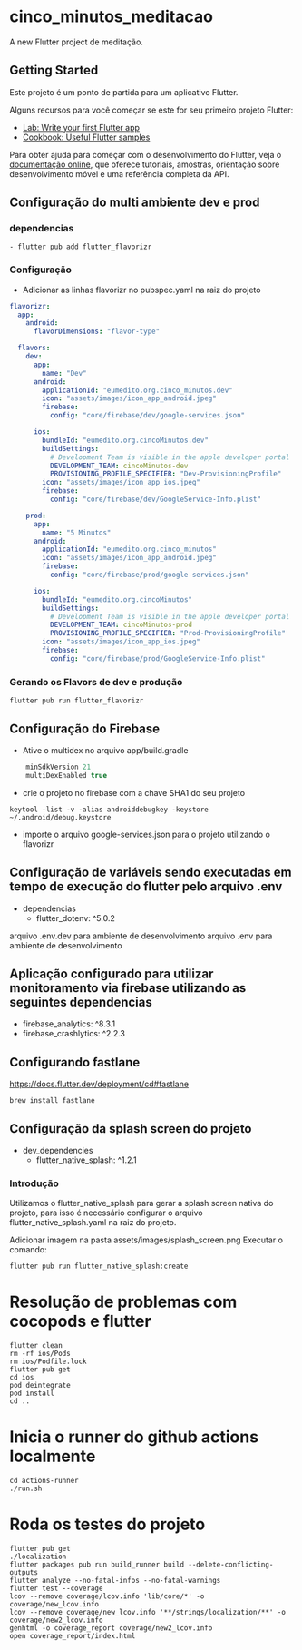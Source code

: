 # cinco_minutos_meditacao

A new Flutter project de meditação.

## Getting Started

Este projeto é um ponto de partida para um aplicativo Flutter.

Alguns recursos para você começar se este for seu primeiro projeto Flutter:

- [Lab: Write your first Flutter app](https://docs.flutter.dev/get-started/codelab)
- [Cookbook: Useful Flutter samples](https://docs.flutter.dev/cookbook)

Para obter ajuda para começar com o desenvolvimento do Flutter, veja o
[documentação online](https://docs.flutter.dev/), que oferece tutoriais,
amostras, orientação sobre desenvolvimento móvel e uma referência completa da API.

## Configuração do multi ambiente dev e prod

### dependencias

    - flutter pub add flutter_flavorizr

### Configuração

- Adicionar as linhas flavorizr no pubspec.yaml na raiz do projeto

```yaml
flavorizr:
  app:
    android:
      flavorDimensions: "flavor-type"

  flavors:
    dev:
      app:
        name: "Dev"
      android:
        applicationId: "eumedito.org.cinco_minutos.dev"
        icon: "assets/images/icon_app_android.jpeg"
        firebase:
          config: "core/firebase/dev/google-services.json"

      ios:
        bundleId: "eumedito.org.cincoMinutos.dev"
        buildSettings:
          # Development Team is visible in the apple developer portal
          DEVELOPMENT_TEAM: cincoMinutos-dev
          PROVISIONING_PROFILE_SPECIFIER: "Dev-ProvisioningProfile"
        icon: "assets/images/icon_app_ios.jpeg"
        firebase:
          config: "core/firebase/dev/GoogleService-Info.plist"

    prod:
      app:
        name: "5 Minutos"
      android:
        applicationId: "eumedito.org.cinco_minutos"
        icon: "assets/images/icon_app_android.jpeg"
        firebase:
          config: "core/firebase/prod/google-services.json"

      ios:
        bundleId: "eumedito.org.cincoMinutos"
        buildSettings:
          # Development Team is visible in the apple developer portal
          DEVELOPMENT_TEAM: cincoMinutos-prod
          PROVISIONING_PROFILE_SPECIFIER: "Prod-ProvisioningProfile"
        icon: "assets/images/icon_app_ios.jpeg"
        firebase:
          config: "core/firebase/prod/GoogleService-Info.plist"
```

### Gerando os Flavors de dev e produção

```shell
flutter pub run flutter_flavorizr
```

## Configuração do Firebase

- Ative o multidex no arquivo app/build.gradle

```gradle
    minSdkVersion 21
    multiDexEnabled true
```

- crie o projeto no firebase com a chave SHA1 do seu projeto

```shell
keytool -list -v -alias androiddebugkey -keystore ~/.android/debug.keystore
```

- importe o arquivo google-services.json para o projeto utilizando o flavorizr

## Configuração de variáveis sendo executadas em tempo de execução do flutter pelo arquivo .env

- dependencias
    - flutter_dotenv: ^5.0.2

arquivo .env.dev para ambiente de desenvolvimento
arquivo .env para ambiente de desenvolvimento

## Aplicação configurado para utilizar monitoramento via firebase utilizando as seguintes dependencias

- firebase_analytics: ^8.3.1
- firebase_crashlytics: ^2.2.3

## Configurando fastlane

https://docs.flutter.dev/deployment/cd#fastlane

```shell
brew install fastlane
```

## Configuração da splash screen do projeto

- dev_dependencies
    - flutter_native_splash: ^1.2.1

### Introdução

Utilizamos o flutter_native_splash para gerar a splash screen nativa do projeto, para isso é
necessário configurar o arquivo flutter_native_splash.yaml na raiz do projeto.

Adicionar imagem na pasta assets/images/splash_screen.png
Executar o comando:

```shell
flutter pub run flutter_native_splash:create
```

# Resolução de problemas com cocopods e flutter

```shell
flutter clean
rm -rf ios/Pods
rm ios/Podfile.lock
flutter pub get
cd ios
pod deintegrate
pod install
cd ..
```

# Inicia o runner do github actions localmente

```shell
cd actions-runner
./run.sh
```

# Roda os testes do projeto

```shell
flutter pub get
./localization
flutter packages pub run build_runner build --delete-conflicting-outputs
flutter analyze --no-fatal-infos --no-fatal-warnings
flutter test --coverage
lcov --remove coverage/lcov.info 'lib/core/*' -o coverage/new_lcov.info
lcov --remove coverage/new_lcov.info '**/strings/localization/**' -o coverage/new2_lcov.info
genhtml -o coverage_report coverage/new2_lcov.info
open coverage_report/index.html
```
